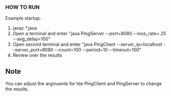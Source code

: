 ### HOW TO RUN

Example startup:
1) javac *.java
2) Open a terminal and enter "java PingServer --port=8080 --loss_rate=.25 --avg_delay=100"
3) Open second terminal and enter "java PingClient --server_ip=localhost --server_port=8080 --count=100 --period=10 --timeout=100"
4) Review over the results

## Note
You can adjust the argmuents for hte PingClient and PingServer to change the results.
